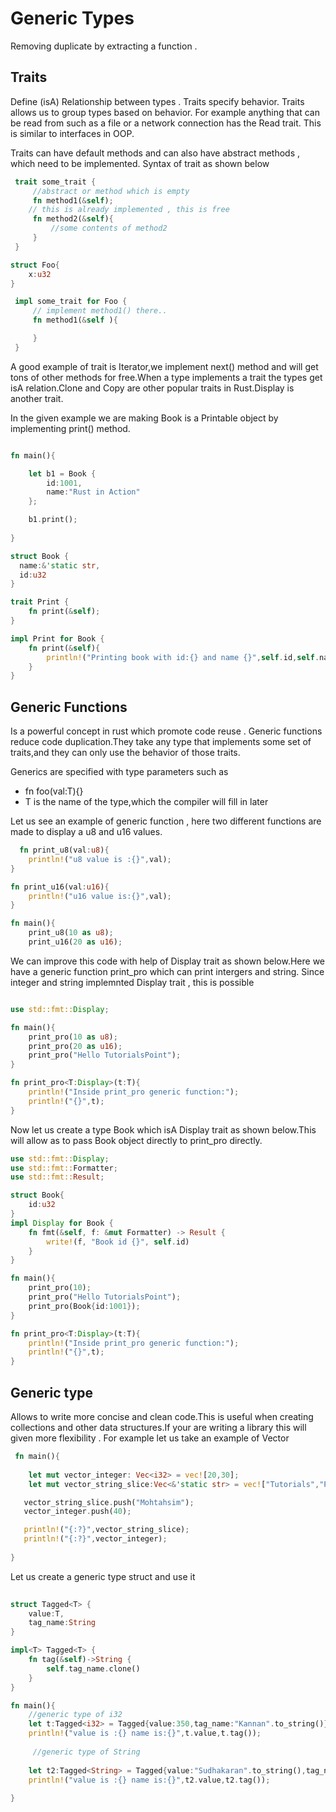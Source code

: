# Generic Types

Removing duplicate by extracting a function .

## Traits

 Define (isA) Relationship between types . Traits specify behavior.
 Traits allows us to group types based on behavior. For example anything that
 can be read from such as a file or a network connection has the Read trait.
 This is similar to interfaces in OOP.

 Traits can have default methods and can also have abstract methods , which need to be implemented. Syntax of trait as shown below

 ```rust
  trait some_trait {
      //abstract or method which is empty
      fn method1(&self);
     // this is already implemented , this is free
      fn method2(&self){
          //some contents of method2
      }
  }
 
 struct Foo{
     x:u32
 }

  impl some_trait for Foo {
      // implement method1() there..
      fn method1(&self ){

      }
  }

 ```

A good example of trait is Iterator,we implement next() method and will get tons of other methods for free.When a type implements a trait the types get isA relation.Clone and Copy are other popular traits in Rust.Display is another trait.

In the given example we are making Book is a Printable object by implementing print() method.

```rust

fn main(){

    let b1 = Book {
        id:1001,
        name:"Rust in Action"
    };

    b1.print();
    
}

struct Book {
  name:&'static str,
  id:u32
}

trait Print {
    fn print(&self);
}

impl Print for Book {
    fn print(&self){
        println!("Printing book with id:{} and name {}",self.id,self.name)
    }
}

```

## Generic Functions

Is a powerful concept in rust which promote code reuse . Generic functions reduce code duplication.They take any type that implements some set of traits,and they can only use the behavior of those traits.

Generics are specified with type parameters such as 
- fn foo<T>(val:T){}
- T is the name of the type,which the compiler will fill in later
  
Let us see an example of  generic function , 
here two different functions are made to display a u8 and u16 values. 
```rust
  fn print_u8(val:u8){
    println!("u8 value is :{}",val);
}

fn print_u16(val:u16){
    println!("u16 value is:{}",val);
}

fn main(){
    print_u8(10 as u8);
    print_u16(20 as u16);

```

We can improve this code with help of Display trait as shown below.Here we have a generic function print_pro which can print intergers and string. Since integer and string implemnted Display trait , this is possible

```rust

use std::fmt::Display;

fn main(){
    print_pro(10 as u8);
    print_pro(20 as u16);
    print_pro("Hello TutorialsPoint");
}

fn print_pro<T:Display>(t:T){
    println!("Inside print_pro generic function:");
    println!("{}",t);
}


```

Now let us create a type Book which isA Display trait as shown below.This will allow as to pass Book object directly to print_pro directly.

```rust
use std::fmt::Display;
use std::fmt::Formatter;
use std::fmt::Result;

struct Book{
    id:u32
}
impl Display for Book {
    fn fmt(&self, f: &mut Formatter) -> Result {
        write!(f, "Book id {}", self.id)
    }
}

fn main(){
    print_pro(10);
    print_pro("Hello TutorialsPoint");
    print_pro(Book{id:1001});
}

fn print_pro<T:Display>(t:T){
    println!("Inside print_pro generic function:");
    println!("{}",t);
}

```

## Generic type

Allows to write more concise and clean code.This is useful when creating
collections and other data structures.If your are writing a library this will given more flexibility . For example let us take an example of Vector

```rust
 fn main(){
    
    let mut vector_integer: Vec<i32> = vec![20,30];
    let mut vector_string_slice:Vec<&'static str> = vec!["Tutorials","Point"];

   vector_string_slice.push("Mohtahsim");
   vector_integer.push(40);

   println!("{:?}",vector_string_slice);
   println!("{:?}",vector_integer);
    
}
```

Let us create a generic type struct and use it

```rust
  
struct Tagged<T> {
    value:T,
    tag_name:String
}

impl<T> Tagged<T> {
    fn tag(&self)->String {
        self.tag_name.clone()
    }
}

fn main(){
    //generic type of i32
    let t:Tagged<i32> = Tagged{value:350,tag_name:"Kannan".to_string()};
    println!("value is :{} name is:{}",t.value,t.tag());
    
     //generic type of String
     
    let t2:Tagged<String> = Tagged{value:"Sudhakaran".to_string(),tag_name:"Kannan".to_string()};
    println!("value is :{} name is:{}",t2.value,t2.tag());
    
}

```
